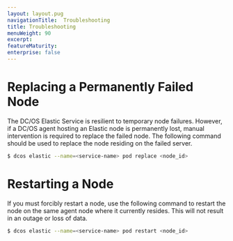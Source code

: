 ```yaml
---
layout: layout.pug
navigationTitle:  Troubleshooting
title: Troubleshooting
menuWeight: 90
excerpt:
featureMaturity:
enterprise: false
---
```


<!-- This source repo for this topic is https://github.com/dcos-commons/frameworks/elastic -->


# Replacing a Permanently Failed Node
The DC/OS Elastic Service is resilient to temporary node failures. However, if a DC/OS agent hosting an Elastic node is permanently lost, manual intervention is required to replace the failed node. The following command should be used to replace the node residing on the failed server.

```bash
$ dcos elastic --name=<service-name> pod replace <node_id>
```

# Restarting a Node
If you must forcibly restart a node, use the following command to restart the node on the same agent node where it currently resides. This will not result in an outage or loss of data.

```bash
$ dcos elastic --name=<service-name> pod restart <node_id>
```
